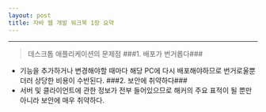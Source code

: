 ```yaml
---
layout: post
title: 자바 웹 개발 워크북 1장 요약
---
```

<hr>

> 데스크톱 애플리케이션의 문제점
###1. 배포가 번거롭다###
* 기능을 추가하거나 변경해야할 때마다 해당 PC에 다시 배포해야하므로 번거로울뿐더러 상당한 비용이 수반된다.
###2. 보안에 취약하다###
* 서버 및 클라이언트에 관한 정보가 전부 들어있으므로 해커의 주요 표적이 될 뿐만아니라 보안에 매우 취약하다.
